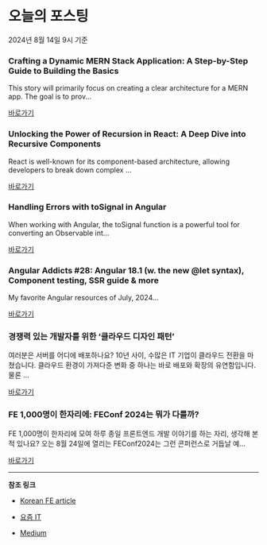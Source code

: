 # 오늘의 포스팅 
2024년 8월 14일 9시 기준 

### Crafting a Dynamic MERN Stack Application: A Step-by-Step Guide to Building the Basics 

 This story will primarily focus on creating a clear architecture for a MERN app. The goal is to prov... 

 [바로가기](https://medium.com/m/signin?actionUrl=https%3A%2F%2Fmedium.com%2F_%2Fbookmark%2Fp%2F40f04953cd93&operation=register&redirect=https%3A%2F%2Fmedium.com%2F%40mr.kerimslck%2Fcrafting-a-dynamic-mern-stack-application-a-step-by-step-guide-to-building-the-basics-40f04953cd93&source=---------0-84----------front_end_development------bookmark_preview----0443a695_e091_4e6a_b52f_4bf0ea638252-------) 

### Unlocking the Power of Recursion in React: A Deep Dive into Recursive Components 

 React is well-known for its component-based architecture, allowing developers to break down complex ... 

 [바로가기](https://medium.com/m/signin?actionUrl=https%3A%2F%2Fmedium.com%2F_%2Fbookmark%2Fp%2F490eadaff3fc&operation=register&redirect=https%3A%2F%2Fshaxadd.medium.com%2Funlocking-the-power-of-recursion-in-react-a-deep-dive-into-recursive-components-490eadaff3fc&source=---------0-84----------react------bookmark_preview----97786554_9add_4f90_9dd8_05d5bf65c9a5-------) 

### Handling Errors with toSignal in Angular 

 When working with Angular, the toSignal function is a powerful tool for converting an Observable int... 

 [바로가기](https://medium.com/m/signin?actionUrl=https%3A%2F%2Fmedium.com%2F_%2Fbookmark%2Fp%2F6500511c0d6f&operation=register&redirect=https%3A%2F%2Fnetbasal.com%2Fhandling-errors-with-tosignal-in-angular-6500511c0d6f&source=---------0-84----------javascript------bookmark_preview----b17400b4_7225_4f51_b3f9_b5340a6f349b-------) 

### Angular Addicts #28: Angular 18.1 (w. the new @let syntax), Component testing, SSR guide & more 

 My favorite Angular resources of July, 2024... 

 [바로가기](https://medium.com/m/signin?actionUrl=https%3A%2F%2Fmedium.com%2F_%2Fbookmark%2Fp%2Faa84cfd4e75e&operation=register&redirect=https%3A%2F%2Fmedium.angularaddicts.com%2Fangular-addicts-28-angular-18-1-w-the-new-let-syntax-component-testing-ssr-guide-more-aa84cfd4e75e&source=---------0-84----------typescript------bookmark_preview----4374f9a9_833c_45e4_82c8_39f70609da26-------) 

### 경쟁력 있는 개발자를 위한 ‘클라우드 디자인 패턴’ 

 여러분은 서버를 어디에 배포하나요? 10년 사이, 수많은 IT 기업이 클라우드 전환을 마쳤습니다. 클라우드 환경이 가져다준 변화 중 하나는 바로 배포와 확장의 유연함입니다. 물론 ... 

 [바로가기](https://yozm.wishket.com/magazine/detail/2713/) 

### FE 1,000명이 한자리에: FEConf 2024는 뭐가 다를까? 

 FE 1,000명이 한자리에 모여 하루 종일 프론트엔드 개발 이야기를 하는 자리, 생각해 본 적 있나요? 오는 8월 24일에 열리는 FEConf2024는 그런 콘퍼런스로 거듭날 예... 

 [바로가기](https://yozm.wishket.com/magazine/detail/2711/) 

---

**참조 링크**

- [Korean FE article](https://kofearticle.substack.com) 

- [요즘 IT](https://yozm.wishket.com/magazine) 

- [Medium](https://medium.com) 


